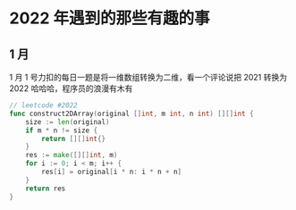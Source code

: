 # 2022 年遇到的那些有趣的事

## 1 月

1 月 1 号力扣的每日一题是将一维数组转换为二维，看一个评论说把 2021 转换为 2022 哈哈哈，程序员的浪漫有木有

```go
// leetcode #2022
func construct2DArray(original []int, m int, n int) [][]int {
    size := len(original)
    if m * n != size {
        return [][]int{}
    }
    res := make([][]int, m)
    for i := 0; i < m; i++ {
        res[i] = original[i * n: i * n + n]
    }
    return res
}
```